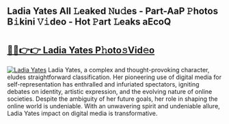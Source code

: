 ## Ladia Yates All 𝙻eaked 𝙽u𝚍es - Part-AaP 𝙿hotos B𝚒kini 𝚅𝚒deo - Hot 𝙿art 𝙻eaks aEcoQ

# <h2><a href="http://ld3sny.urlbe.top/?page=Ladia+Yates">🔗🔗👉👉 Ladia Yates P𝚑oto𝚜Vid𝚎o</a></h2>

[![Ladia Yates](https://i.imgur.com/eBuTRDB.gif)](http://ld3sny.urlbe.top/?page=Ladia+Yates)
Ladia Yates, a complex and thought-provoking character, eludes straightforward classification. Her pioneering use of digital media for self-representation has enthralled and infuriated spectators, igniting debates on identity, artistic expression, and the evolving nature of online societies. Despite the ambiguity of her future goals, her role in shaping the online world is undeniable. With an unwavering spirit and undeniable allure, Ladia Yates impact on digital media is transformative.
